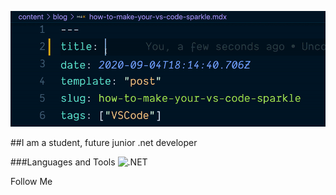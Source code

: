 ![Header](https://github.com/ItIsWayOfLife/ItIsWayOfLife/blob/main/assets/vscode-sparkles-demo.gif)

##I am a student, future junior .net developer

###Languages and Tools
![.NET](https://img.shields.io/badge/-<.NET>-090909?style=for-the-badge&logo=.NET&logo=.NETlogoColor=47C5FB)

Follow Me